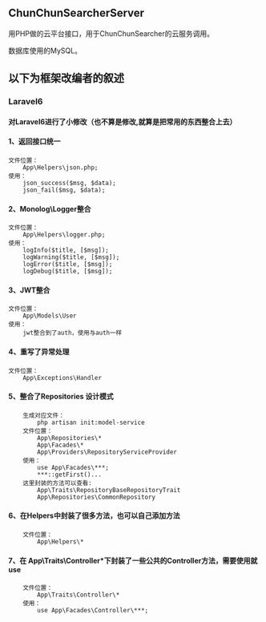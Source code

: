 ## ChunChunSearcherServer
用PHP做的云平台接口，用于ChunChunSearcher的云服务调用。

数据库使用的MySQL。


## 以下为框架改编者的叙述
### Laravel6

#### 对Laravel6进行了小修改（也不算是修改,就算是把常用的东西整合上去）

#### 1、返回接口统一
    文件位置：
        App\Helpers\json.php;
    使用：
        json_success($msg, $data);
        json_fail($msg, $data);
#### 2、Monolog\Logger整合
    文件位置：
        App\Helpers\logger.php;
    使用：
        logInfo($title, [$msg]);
        logWarning($title, [$msg]);
        logError($title, [$msg]);
        logDebug($title, [$msg]);
#### 3、JWT整合
    文件位置：
        App\Models\User
    使用：
        jwt整合到了auth，使用与auth一样
#### 4、重写了异常处理
    文件位置：
        App\Exceptions\Handler
    
#### 5、整合了Repositories 设计模式
        生成对应文件：
            php artisan init:model-service
        文件位置：
            App\Repositories\*
            App\Facades\*
            App\Providers\RepositoryServiceProvider
        使用：
            use App\Facades\***;
            ***::getFirst()...
        这里封装的方法可以查看:
            App\Traits\RepositoryBaseRepositoryTrait
            App\Repositories\CommonRepository
#### 6、在Helpers中封装了很多方法，也可以自己添加方法
        文件位置：
            App\Helpers\*
#### 7、在 App\Traits\Controller\*下封装了一些公共的Controller方法，需要使用就use
        文件位置：
            App\Traits\Controller\*
        使用：
            use App\Facades\Controller\***;

